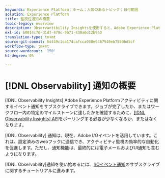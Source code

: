 ```yaml
---
keywords: Experience Platform；ホーム；人気のあるトピック；日付範囲
solution: Experience Platform
title: 監視性通知の概要
topic-legacy: overview
description: Observantibility Insightsを使用すると、Adobe Experience Platformアクティビティに関するイベント通知を登録できます。 ジョブが完了したか、またはワークフロー内の特定のマイルストーンに達したかを確認するために、Obsembantability Insights APIをポーリングする必要性を減らすか、なくします。
exl-id: b0014c76-d1d7-470c-9b71-430a6d12b943
translation-type: tm+mt
source-git-commit: 5d449c1ca174cafcca988e9487940eb7550bd5cf
workflow-type: tm+mt
source-wordcount: '150'
ht-degree: 0%

---
```


# [!DNL Observability] 通知の概要

[!DNL Observability Insights] Adobe Experience Platformアクティビティに関するイベント通知をサブスクライブできます。ジョブが完了したか、またはワークフロー内の特定のマイルストーンに達したかを確認するために、[[!DNL Observability Insights] API](../api/overview.md)をポーリングする必要が少なくなるか、またはなくなります。

[!DNL Observability] 通知は、現在、Adobe I/Oイベントを活用しています。これは、設定済みのwebフックに送信でき、アクティビティ監視の効率的な自動化を促進します。ただし、通知機能は、最終的には電子メールおよびUI通知も含むようになります。

[!DNL Observability]通知を使い始めるには、[I/Oイベント通知](./subscribe.md)のサブスクライブに関するチュートリアルに進みます。
